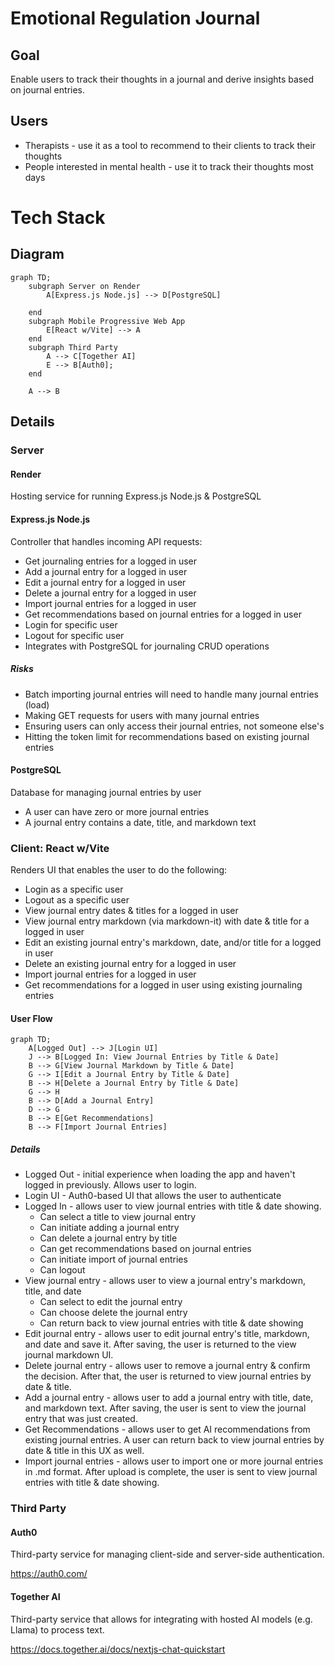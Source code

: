# Emotional Regulation Journal

## Goal

Enable users to track their thoughts in a journal and derive insights based on journal entries.

## Users

* Therapists - use it as a tool to recommend to their clients to track their thoughts
* People interested in mental health - use it to track their thoughts most days

# Tech Stack

## Diagram

```mermaid
graph TD;
    subgraph Server on Render
        A[Express.js Node.js] --> D[PostgreSQL]
        
    end
    subgraph Mobile Progressive Web App
        E[React w/Vite] --> A
    end
    subgraph Third Party
        A --> C[Together AI]
        E --> B[Auth0];
    end

    A --> B
```

## Details
### Server

#### Render
Hosting service for running Express.js Node.js & PostgreSQL

#### Express.js Node.js
Controller that handles incoming API requests:
* Get journaling entries for a logged in user
* Add a journal entry for a logged in user
* Edit a journal entry for a logged in user
* Delete a journal entry for a logged in user
* Import journal entries for a logged in user
* Get recommendations based on journal entries for a logged in user
* Login for specific user
* Logout for specific user
* Integrates with PostgreSQL for journaling CRUD operations

##### Risks
* Batch importing journal entries will need to handle many journal entries (load)
* Making GET requests for users with many journal entries
* Ensuring users can only access their journal entries, not someone else's
* Hitting the token limit for recommendations based on existing journal entries

#### PostgreSQL
Database for managing journal entries by user
* A user can have zero or more journal entries
* A journal entry contains a date, title, and markdown text

### Client: React w/Vite

Renders UI that enables the user to do the following:
* Login as a specific user
* Logout as a specific user
* View journal entry dates & titles for a logged in user
* View journal entry markdown (via markdown-it) with date & title for a logged in user
* Edit an existing journal entry's markdown, date, and/or title for a logged in user
* Delete an existing journal entry for a logged in user
* Import journal entries for a logged in user
* Get recommendations for a logged in user using existing journaling entries

#### User Flow

```mermaid
graph TD;
    A[Logged Out] --> J[Login UI]
    J --> B[Logged In: View Journal Entries by Title & Date]
    B --> G[View Journal Markdown by Title & Date]
    G --> I[Edit a Journal Entry by Title & Date]
    B --> H[Delete a Journal Entry by Title & Date]
    G --> H
    B --> D[Add a Journal Entry]
    D --> G
    B --> E[Get Recommendations]
    B --> F[Import Journal Entries]

```

##### Details
* Logged Out - initial experience when loading the app and haven't logged in previously. Allows user to login.
* Login UI - Auth0-based UI that allows the user to authenticate
* Logged In - allows user to view journal entries with title & date showing.
    * Can select a title to view journal entry
    * Can initiate adding a journal entry
    * Can delete a journal entry by title
    * Can get recommendations based on journal entries
    * Can initiate import of journal entries
    * Can logout
* View journal entry - allows user to view a journal entry's markdown, title, and date
    * Can select to edit the journal entry
    * Can choose delete the journal entry
    * Can return back to view journal entries with title & date showing
* Edit journal entry - allows user to edit journal entry's title, markdown, and date and save it. After saving, the user is returned to the view journal markdown UI.
* Delete journal entry - allows user to remove a journal entry & confirm the decision. After that, the user is returned to view journal entries by date & title.
* Add a journal entry - allows user to add a journal entry with title, date, and markdown text. After saving, the user is sent to view the journal entry that was just created.
* Get Recommendations - allows user to get AI recommendations from existing journal entries. A user can return back to view journal entries by date & title in this UX as well.
* Import journal entries - allows user to import one or more journal entries in .md format. After upload is complete, the user is sent to view journal entries with title & date showing.

### Third Party

#### Auth0

Third-party service for managing client-side and server-side authentication.

https://auth0.com/

#### Together AI

Third-party service that allows for integrating with hosted AI models (e.g. Llama) to process text.

https://docs.together.ai/docs/nextjs-chat-quickstart

